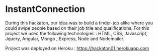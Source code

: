 # InstantConnection

During this hackaton, our idea was to build a tinder-job alike where you could swipe people based on their job title and qualifications.
For this project we used the following technologies : HTML, CSS, Javascript, Jquery, Angular, Mongo , Express, Node and Nodemailer.

Project was deployed on Heroku : https://hackaton01.herokuapp.com
